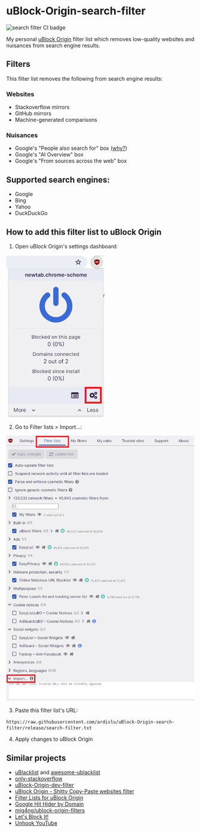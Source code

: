 # uBlock-Origin-search-filter

![search filter CI badge](https://github.com/ardislu/uBlock-Origin-search-filter/actions/workflows/make-search-filter.yml/badge.svg)

My personal [uBlock Origin](https://ublockorigin.com) filter list which removes low-quality websites and nuisances from search engine results.

## Filters

This filter list removes the following from search engine results:

### Websites

- Stackoverflow mirrors
- GitHub mirrors
- Machine-generated comparisons

### Nuisances

- Google's "People also search for" box ([why?](https://webapps.stackexchange.com/questions/115038/how-to-stop-googles-people-also-search-for))
- Google's "AI Overview" box
- Google's "From sources across the web" box

## Supported search engines:
- Google
- Bing
- Yahoo
- DuckDuckGo

## How to add this filter list to uBlock Origin

1. Open uBlock Origin's settings dashboard:

![uBlock Origin settings dashboard](./.github/settings-dashboard.png)

2. Go to Filter lists > Import...:

![import filter lists textarea](./.github/import-filter-list.png)

3. Paste this filter list's URL:

```
https://raw.githubusercontent.com/ardislu/uBlock-Origin-search-filter/release/search-filter.txt
```

4. Apply changes to uBlock Origin

## Similar projects
- [uBlacklist](https://iorate.github.io/ublacklist) and [awesome-ublacklist](https://github.com/rjaus/awesome-ublacklist)
- [only-stackoverflow](https://github.com/RyuaNerin/only-stackoverflow)
- [uBlock-Origin-dev-filter](https://github.com/quenhus/uBlock-Origin-dev-filter)
- [uBlock Origin - Shitty Copy-Paste websites filter](https://github.com/stroobants-dev/ublock-origin-shitty-copies-filter)
- [Filter Lists for uBlock Origin](https://github.com/MrBukLau/filter-lists-for-ublock-origin)
- [Google Hit Hider by Domain](https://greasyfork.org/en/scripts/1682-google-hit-hider-by-domain-search-filter-block-sites)
- [mig4ng/ublock-origin-filters](https://github.com/mig4ng/ublock-origin-filters)
- [Let's Block It!](https://github.com/letsblockit/letsblockit)
- [Unhook YouTube](https://unhook.app/)